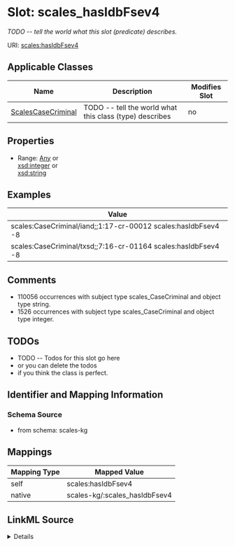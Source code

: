

# Slot: scales_hasIdbFsev4


_TODO -- tell the world what this slot (predicate) describes._





URI: [scales:hasIdbFsev4](http://schemas.scales-okn.org/rdf/scales#hasIdbFsev4)



<!-- no inheritance hierarchy -->





## Applicable Classes

| Name | Description | Modifies Slot |
| --- | --- | --- |
| [ScalesCaseCriminal](../classes/ScalesCaseCriminal.md) | TODO -- tell the world what this class (type) describes |  no  |







## Properties

* Range: [Any](../classes/Any.md)&nbsp;or&nbsp;<br />[xsd:integer](http://www.w3.org/2001/XMLSchema#integer)&nbsp;or&nbsp;<br />[xsd:string](http://www.w3.org/2001/XMLSchema#string)






## Examples

| Value |
| --- |
| scales:CaseCriminal/iand;;1:17-cr-00012 scales:hasIdbFsev4 -8 |
| scales:CaseCriminal/txsd;;7:16-cr-01164 scales:hasIdbFsev4 -8 |

## Comments

* 110056 occurrences with subject type scales_CaseCriminal and object type string.
* 1526 occurrences with subject type scales_CaseCriminal and object type integer.

## TODOs

* TODO -- Todos for this slot go here
* or you can delete the todos
* if you think the class is perfect.

## Identifier and Mapping Information







### Schema Source


* from schema: scales-kg




## Mappings

| Mapping Type | Mapped Value |
| ---  | ---  |
| self | scales:hasIdbFsev4 |
| native | scales-kg/:scales_hasIdbFsev4 |




## LinkML Source

<details>
```yaml
name: scales_hasIdbFsev4
description: TODO -- tell the world what this slot (predicate) describes.
todos:
- TODO -- Todos for this slot go here
- or you can delete the todos
- if you think the class is perfect.
comments:
- 110056 occurrences with subject type scales_CaseCriminal and object type string.
- 1526 occurrences with subject type scales_CaseCriminal and object type integer.
examples:
- value: scales:CaseCriminal/iand;;1:17-cr-00012 scales:hasIdbFsev4 -8
- value: scales:CaseCriminal/txsd;;7:16-cr-01164 scales:hasIdbFsev4 -8
from_schema: scales-kg
rank: 1000
slot_uri: scales:hasIdbFsev4
alias: scales_hasIdbFsev4
domain_of:
- scales_CaseCriminal
range: Any
any_of:
- range: integer
- range: string

```
</details>